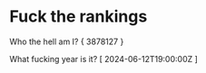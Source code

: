 # Fuck the rankings

Who the hell am I?
{ 3878127 }

What fucking year is it?
[ 2024-06-12T19:00:00Z ]
